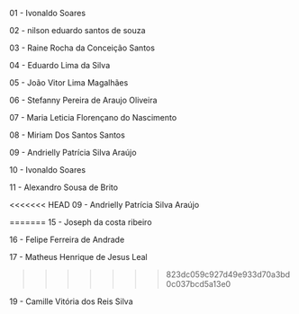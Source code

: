 01 - Ivonaldo Soares

02 - nilson eduardo santos de souza

03 - Raine Rocha da Conceição Santos

04 - Eduardo Lima da Silva

05 - João Vitor Lima Magalhães

06 - Stefanny Pereira de Araujo Oliveira

07 - Maria Leticia Florençano do Nascimento

08 - Miriam Dos Santos Santos 

09 - Andrielly Patrícia Silva Araújo

10 - Ivonaldo Soares

11 - Alexandro Sousa de Brito

<<<<<<< HEAD
09 - Andrielly Patrícia Silva Araújo








=======
15 - Joseph da costa ribeiro

16 - Felipe Ferreira de Andrade

17 - Matheus Henrique de Jesus Leal
>>>>>>> 823dc059c927d49e933d70a3bd0c037bcd5a13e0







19 - Camille Vitória dos Reis Silva